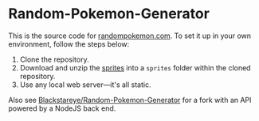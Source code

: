 # Random-Pokemon-Generator
This is the source code for [randompokemon.com](https://randompokemon.com). To set it up in your own environment, follow the steps below:

1. Clone the repository.
2. Download and unzip the [sprites](https://randompokemon.com/sprites/sprites.zip) into a `sprites` folder within the cloned repository.
3. Use any local web server—it's all static.

Also see [Blackstareye/Random-Pokemon-Generator](https://github.com/Blackstareye/Random-Pokemon-Generator) for a fork with an API powered by a NodeJS back end.